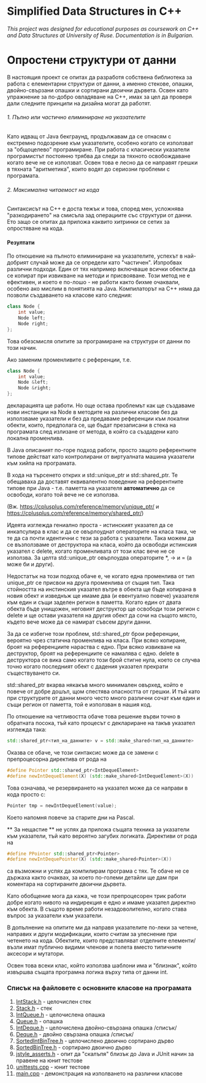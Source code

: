 # Simplified Data Structures in C++

###### This project was designed for educational purposes as coursework on C++ and Data Structures at University of Ruse. Documentation is in Bulgarian.

# Опростени структури от данни 

В настоящия проект се опитах да разработя собствена библиотека за работа с елементарни структури от данни, а 
именно стекове, опашки, двойно-свързани опашки и сортирани двоични дървета. 
Освен като упражнение за по-добро овладяване на C++, имах за цел да проверя дали следните принципи на дизайна могат да работят. 

###### 1. Пълно или частично елиминиране на указателите 

Като идващ от Java бекграунд, продължавам да се отнасям с екстремно подозрение към указателите, особено когато се използват 
за "общоцелево" програмиране. При работа с класически указатели програмистът постоянно трябва да следи за тяхното освобождаване 
когато вече не се използват. Освен това е лесно да се направят грешки в тяхната "аритметика", които водят до сериозни проблеми 
с програмата. 

###### 2. Максимална читаемост на кода 

Cинтаксисът на C++ е доста тежък и това, според мен, усложнява "разкодирането" на смисъла зад операциите 
със структури от данни. Ето защо се опитах да приложа каквито хитринки се сетих за опростяване на кода.

#### Резултати

По отношение на пълното елиминиране на указателите, успехът в най-добрият случай може да се определи като "частичен". 
Изпробвах различни подходи. Един от тях например включваше всички обекти да се копират при извикване на методи и присвояване. 
Този метод не е ефективен, и което е по-лошо - не работи както бихме очаквали, особено ако мислим в понятията на Java.
Компилаторът на C++ няма да позволи създаването на класове като следния: 

```c++
class Node {
    int value;
    Node left;
    Node right;
};
```

Това обезсмисля опитите за програмиране на структури от данни по този начин. 

Ако заменим променливите с референции, т.е. 

```c++
class Node {
    int value;
    Node &left;
    Node &right;
};
```

декларацията ще работи. Но още остава проблемът как ще създаваме нови инстанции на Node в методите на различни класове 
без да използваме указатели и без да предаваме референции към локални обекти, които, предполага се, ще бъдат презаписани в 
стека на програмата след излизане от метода, в който са създадени като локална променлива. 

В Java описаният по-горе подход работи, просто защото референтните типове действат като контролирани от виртуалната машина указатели
към хийпа на програмата.

В хода на търсенето открих <memory> и std::unique_ptr и std::shared_ptr. Те обещаваха да доставят еквивалентно поведение на 
референтните типове при Java - т.е. паметта на указателя **автоматично** да се освободи, когато той вече не се използва.

(Вж. https://cplusplus.com/reference/memory/unique_ptr/ и https://cplusplus.com/reference/memory/shared_ptr/)

Идеята изглежда гениално проста - истинският указател да се инкапсулира в клас и да се овърлоуднат операторите на 
класа така, че те да са почти идентични с тези за работа с указатели. Така можем да се възползваме от деструктора на класа, 
който да освободи истинския указател с delete, когато променливата от този клас вече не се използва. За целта
std::unique_ptr овърлоудва операторите *, -> и = (а може би и други). 

Недостатък на този подход обаче е, че когато една променлива от тип unique_ptr се присвои на друга променлива от същия тип.
Така стойността на инстинския указател вътре в обекта ще бъде копирана в новия обект и изведнъж ще имаме два (и евентуално повече)
указателя към един и същи заделен регион в паметта. Когато един от двата обекта бъде унищожен, неговият деструктор ще 
освободи този регион с delete и ще остави указателя на другия обект да сочи на същото място, където вече може да се намират 
съвсем други данни. 

За да се избегне този проблем, std::shared_ptr брои референции, вероятно чрез статична променлива на класа. При всяко 
копиране, броят на референциите нараства с едно. При всяко извикване на деструктор, броят на референциите се намалява 
с едно. delete в деструктора се вика само когато този брой стигне нула, което се случва точно когато последният обект 
с дадения указател прекрати съществуването си. 

std::shared_ptr вкарва някакъв много минимален овърхед, който е повече от добре дошъл, щом спестява опасността от грешки. 
И тъй като при структурите от данни много често много различни сочат към един и същи регион от паметта, той е използван 
в нашия код. 

По отношение на четливостта обаче това решение върви точно в обратната посока, тъй като процесът с деклариране на такъв 
указател изглежда така: 

```c++
std::shared_ptr<тип_на_данните> v = std::make_shared<тип_на_данните>
```

Оказва се обаче, че този синтаксис може да се замени с препроцесорна директива от рода на 

```c++
#define Pointer std::shared_ptr<IntDequeElement>
#define newIntDequeElement(X) (std::make_shared<IntDequeElement>(X))
```

Това означава, че резервирането на указател може да се направи в кода просто с: 
```c++
Pointer tmp = newIntDequeElement(value);
```

Което напомня повече за старите дни на Pascal. 

** За нещастие ** не успях да приложа същата техника за указатели към указатели, тъй като вероятно загубих 
логиката. Директиви от рода на 

```c++
#define РPointer std::shared_ptr<Pointer>
#define newIntDequePointer(X) (std::make_shared<Pointer>(X))
```

са възможни и успях да компилирам програма с тях. Те обаче не се държаха както очаквах, за което по-големи детайли ще дам 
при коментара на сортираните двоични дървета. 

Като обобщение мога да кажа, че този препроцесорен трик работи добре когато нивото на 
индирекция е едно и имаме указател директно към обекта. В същото време работи незадоволително, когато става въпрос за 
указатели към указатели. 

В допълнение на опитите ми да направя указателите по-леки за четене, направих и други модификации, които считам за улеснение 
при четенето на кода. Обектите, които представляват отделните елементи/възли имат публично видими членове и полета вместо 
типичните аксесори и мутатори. 

Освен това всеки клас, който използва шаблони има и "близнак", който извършва същата програмна 
логика върху типа от данни int. 


### Списък на файловете с основните класове на програмата

1. [IntStack.h](/docs/IntStack.md) - целочислен стек
2. [Stack.h](/docs/Stack.md) - стек
3. [IntQueue.h](/docs/IntQueue.md) - целочислена опашка
4. [Queue.h](/docs/Queue.md) - опашка
5. [IntDeque.h](/docs/IntDeque.md) - целочислена двойно-свързана опашка /списък/
6. [Deque.h](/docs/Deque.md) - двойно свързана опашка /списък/
7. [SortedIntBinTree.h](/docs/SortedIntBinTree.h) - целочислено двоично сортирано дърво
8. [SortedBinTree.h](/docs/SortedBinTree.h) - сортирано двоично дърво
9. [jstyle_asserts.h]() - опит да "скалъпя" близък до Java и JUnit начин за правене на юнит тестове
10. [unittests.cpp]() - юнит тестове
11. [main.cpp]() - демонстрация на изполването на различни класове